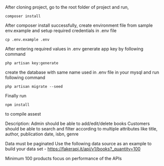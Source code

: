 After cloning project, go to the root folder of project and run,

    composer install

After composer install successfully, create environment file from sample env.example and setup required credentials in .env file

    cp .env.example .env

After entering required values in .env generate app key by following command

    php artisan key:generate

create the database with same name used in .env file in your mysql and run following command

    php artisan migrate --seed

Finally run

    npm install

to compile assest


Description:
Admin should be able to add/edit/delete books
Customers should be able to search and filter according to multiple
attributes like title, author, publication date, isbn, genre

 Data must be paginated
 Use the following data source as an example to build your data set -
https://fakerapi.it/api/v1/books?_quantity=100

 Minimum 100 products
 focus on performance of the APIs
